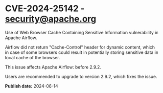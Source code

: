 # CVE-2024-25142 - security@apache.org

Use of Web Browser Cache Containing Sensitive Information vulnerability in Apache Airflow. 

Airflow did not return "Cache-Control" header for dynamic content, which in case of some browsers could result in potentially storing sensitive data in local cache of the browser.

This issue affects Apache Airflow: before 2.9.2.

Users are recommended to upgrade to version 2.9.2, which fixes the issue.



**Publish date:** 2024-06-14
